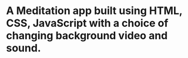 # A Meditation app built using HTML, CSS, JavaScript with a choice of changing background video and sound.
